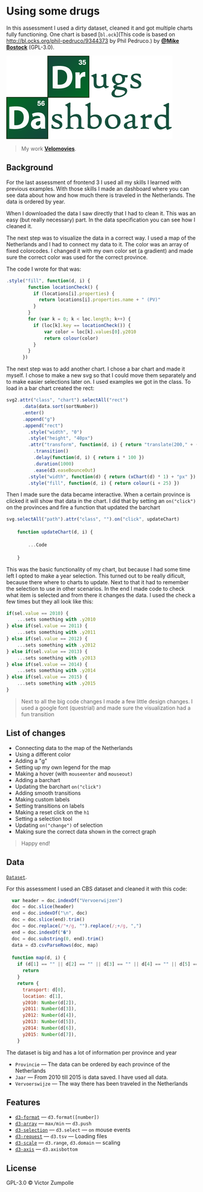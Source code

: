 # Using some drugs

In this assessment I used a dirty dataset, cleaned it and got multiple charts fully functioning. One chart is based [`bl.ock`](This code is based on http://bl.ocks.org/phil-pedruco/9344373 by Phil Pedruco.) by
[**@Mike Bostock**](https://github.com/phil-pedruco) (GPL-3.0).

![Preview image](logo.png)
> My work
> [**Velomovies**](https://velomovies.github.io/ID-Project-1).

## Background

For the last assessment of frontend 3 I used all my skills I learned with previous examples. With those skills I made an dashboard where you can see data about how and how much there is traveled in the Netherlands. The data is ordered by year. 

When I downloaded the data I saw directly that I had to clean it. This was an easy (but really necessary) part. In the data specification you can see how I cleaned it. 

The next step was to visualize the data in a correct way. I used a map of the Netherlands and I had to connect my data to it. The color was an array of fixed colorcodes. I changed it with my own color set (a gradient) and made sure the correct color was used for the correct province. 

The code I wrote for that was:
```javascript
.style("fill", function(d, i) {
        function locationCheck() {
          if (locations[i].properties) {
            return locations[i].properties.name + " (PV)"
          }
        }
        for (var k = 0; k < loc.length; k++) {
          if (loc[k].key == locationCheck()) {
              var color = loc[k].values[0].y2010
              return colour(color)
          }
        }
      })
```
The next step was to add another chart. I chose a bar chart and made it myself. I chose to make a new svg so that I could move them separately and to make easier selections later on. I used examples we got in the class. To load in a bar chart created the rect:
```javascript
svg2.attr("class", "chart").selectAll("rect")
      .data(data.sort(sortNumber))
      .enter()
      .append("g")
      .append("rect")
        .style("width", "0")
        .style("height", "40px")
        .attr("transform", function(d, i) { return "translate(200," + ((i + 1) * 41) + ")" })
          .transition()
          .delay(function(d, i) { return i * 100 })
          .duration(1000)
          .ease(d3.easeBounceOut)
        .style("width", function(d) { return (xChart(d) * 1) + "px" })
        .style("fill", function(d, i) { return colour(i + 25) })
```
Then I made sure the data became interactive. When a certain province is clicked it will show that data in the chart. I did that by setting an `on("click")` on the provinces and fire a function that updated the barchart
```javascript
svg.selectAll("path").attr("class", "").on("click", updateChart)

    function updateChart(d, i) {
    
        ...Code
        
    }
```
This was the basic functionality of my chart, but because I had some time left I opted to make a year selection. This turned out to be really dificult, because there where to charts to update. Next to that it had to remember the selection to use in other scenarios. In the end I made code to check what item is selected and from there it changes the data. I used the check a few times but they all look like this:
```javascript
if(sel.value == 2010) {
    ...sets something with .y2010
} else if(sel.value == 2011) {
    ...sets something with .y2011
} else if(sel.value == 2012) {
    ...sets something with .y2012
} else if(sel.value == 2013) {
    ...sets something with .y2013
} else if(sel.value == 2014) {
    ...sets something with .y2014
} else if(sel.value == 2015) {
    ...sets something with .y2015
}
```

> Next to all the big code changes I made a few little design changes. I used a google font (questrial) and made sure the visualization had a fun transition

## List of changes
* Connecting data to the map of the Netherlands
* Using a different color
* Adding a "g"
* Setting up my own legend for the map
* Making a hover (with `mouseenter` and `mouseout)`
* Adding a barchart
* Updating the barchart `on("click")`
* Adding smooth transitions
* Making custom labels
* Setting transitions on labels
* Making a reset click on the `h1`
* Setting a selection tool
* Updating `on("change")` of selection
* Making sure the correct data shown in the correct graph

> Happy end! 

## Data

[`Dataset`](http://statline.cbs.nl/Statweb/publication/?DM=SLNL&PA=83497ned&D1=0&D2=a&D3=0,5-16&D4=a&HDR=T,G3&STB=G1,G2&VW=T). 

For this assessment I used an CBS dataset and cleaned it with this code:
```javascript
  var header = doc.indexOf("Vervoerwijzen")
  doc = doc.slice(header)
  end = doc.indexOf("\n", doc)
  doc = doc.slice(end).trim()
  doc = doc.replace(/"+/g, "").replace(/;+/g, ",")
  end = doc.indexOf("�")
  doc = doc.substring(0, end).trim()
  data = d3.csvParseRows(doc, map)

  function map(d, i) {
    if (d[1] == "" || d[2] == "" || d[3] == "" || d[4] == "" || d[5] == "" || d[6] == "" || d[7] == "") {
      return
    }
    return {
      transport: d[0],
      location: d[1],
      y2010: Number(d[2]),
      y2011: Number(d[3]),
      y2012: Number(d[4]),
      y2013: Number(d[5]),
      y2014: Number(d[6]),
      y2015: Number(d[7]),
    }
```
The dataset is big and has a lot of information per province and year
* `Provincie` — The data can be ordered by each province of the Netherlands
* `Jaar` — From 2010 till 2015 is data saved. I have used all data.
* `Vervoerswijze` — The way there has been traveled in the Netherlands

## Features
*   [`d3-format`](https://github.com/d3/d3-format#api-reference)
    — `d3.format([number])`
*   [`d3-array`](https://github.com/d3/d3-array)
    — `max/min`
    — `d3.push` 
*   [`d3-selection`](https://github.com/d3/d3-selection#d3-selection)
    — `d3.select`
    — `on` mouse events
*   [`d3-request`](https://github.com/d3/d3-request#api-reference)
    — `d3.tsv`
    — Loading files
*   [`d3-scale`](https://github.com/d3/d3-scale#api-reference)
    — `d3.range`,  `d3.domain`
    — scaling
*   [`d3-axis`](https://github.com/d3/d3-axis#d3-axis)
    — `d3.axisbottom`
    
    
    

## License

GPL-3.0 © Victor Zumpolle
